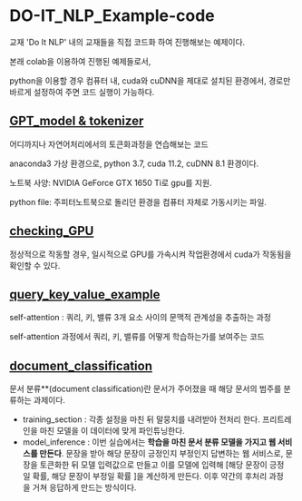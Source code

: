 # DO-IT_NLP_Example-code
교재 'Do It NLP' 내의 교재들을 직접 코드화 하여 진행해보는 예제이다.

본래 colab을 이용하여 진행된 예제들로서,

python을 이용할 경우 컴퓨터 내, cuda와 cuDNN을 제대로 설치된 환경에서,
경로만 바르게 설정하여 주면 코드 실행이 가능하다.


## [GPT_model & tokenizer](https://github.com/sehooni/DO-IT-NLP-Example-code/tree/main/GPT_model%20%26%20tokenizer)
어디까지나 자연어처리에서의 토큰화과정을 연습해보는 코드

anaconda3 가상 환경으로, python 3.7, cuda 11.2, cuDNN 8.1 환경이다.

노트북 사양: NVIDIA GeForce GTX 1650 Ti로 gpu를 지원.

python file: 주피터노트북으로 돌리던 환경을 컴퓨터 자체로 가동시키는 파일.


## [checking_GPU](https://github.com/sehooni/DO-IT-NLP-Example-code/tree/main/checking_GPU)
정상적으로 작동할 경우, 일시적으로 GPU를 가속시켜 작업환경에서 cuda가 작동됨을 확인할 수 있다.


## [query_key_value_example](https://github.com/sehooni/DO-IT-NLP-Example-code/tree/main/query_key_value_example)
self-attention : 쿼리, 키, 밸류 3개 요소 사이의 문맥적 관계성을 추출하는 과정

self-attention 과정에서 쿼리, 키, 밸류를 어떻게 학습하는가를 보여주는 코드

## [document_classification](https://github.com/sehooni/DO-IT-NLP-Example-code/tree/main/document_classification)
문서 분류**(document classification)란 문서가 주어졌을 때 해당 문서의 범주를 분류하는 과제이다.

- training_section : 각종 설정을 마친 뒤 말뭉치를 내려받아 전처리 한다. 프리트레인을 마친 모델을 이 데이터에 맞게 파인튜닝한다.
- model_inference : 이번 실습에서는 **학습을 마친 문서 분류 모델을 가지고 웹 서비스를 만든다**. 문장을 받아 해당 문장이 긍정인지 부정인지 답변하는 웹 서비스로, 문장을 토큰화한 뒤 모델 입력값으로 만들고 이를 모델에 입력해 [해당 문장이 긍정일 확률, 해당 문장이 부정일 확률 ]을 계산하게 만든다. 이후 약간의 후처리 과정을 거쳐 응답하게 만드는 방식이다.

